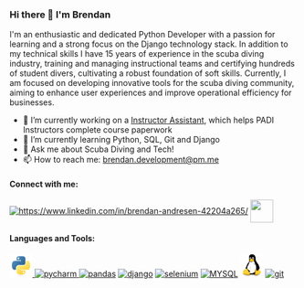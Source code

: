 ### Hi there 👋 I'm Brendan 

I'm an enthusiastic and dedicated Python Developer with a passion for learning and a strong focus on the Django technology stack. In addition to my technical skills I have 15 years of experience in the scuba diving industry, training and managing instructional teams and certifying hundreds of student divers, cultivating a robust foundation of soft skills. Currently, I am focused on developing innovative tools for the scuba diving community, aiming to enhance user experiences and improve operational efficiency for businesses.

- 🔭 I’m currently working on a <a href="https://github.com/BAndresen/instructor_assistant">Instructor Assistant</a>, which helps PADI Instructors complete course paperwork 
- 🌱 I’m currently learning Python, SQL, Git and Django 
- 💬 Ask me about Scuba Diving and Tech!
- 📫 How to reach me: brendan.development@pm.me


#### Connect with me:
<p align="left">
<a href="https://www.linkedin.com/in/brendan-andresen-42204a265/" target="blank"><img align="center" src="https://raw.githubusercontent.com/rahuldkjain/github-profile-readme-generator/master/src/images/icons/Social/linked-in-alt.svg" alt="https://www.linkedin.com/in/brendan-andresen-42204a265/" height="30" width="40" /></a> 
<a href="https://www.hackerrank.com/brendan_develop1?hr_r=1" target="blank"><img align="center" src="https://upload.wikimedia.org/wikipedia/commons/6/65/HackerRank_logo.png" height="40" width="40" /></a>

</p>

#### Languages and Tools:
<p align="left">
<a href="https://www.python.org" target="_blank" rel="noreferrer"> <img src="https://raw.githubusercontent.com/devicons/devicon/master/icons/python/python-original.svg" alt="python" width="40" height="40"/> </a>
<a href="https://www.jetbrains.com/pycharm/" target="_blank" rel="noreferrer"><img src="https://blog.jetbrains.com/wp-content/uploads/2015/12/pycharm-PyCharm_400x400_Twitter_logo_white.png" alt="pycharm" width="40" height="40"/> </a>
<a href="https://pandas.pydata.org/" target="_blank" rel="noreferrer"><img src="https://upload.wikimedia.org/wikipedia/commons/2/22/Pandas_mark.svg" alt="pandas" width="40" height="40"/></a>
<a href= "https://www.djangoproject.com/" target="_blank" rel="noreferrer"><img src="https://youteam.io/blog/wp-content/uploads/2022/06/django-icon-0.png" alt="django" width="40" height="40"/></a>
<a href="https://www.selenium.dev/" target="_blank" rel="noreferrer"><img src="https://camo.githubusercontent.com/115e629f5e7da59e36e66c3cba0c0354bd9fbf6915fa1d97cfefebbac1045ddb/68747470733a2f2f63646e2e7261776769742e636f6d2f636c61726976652f636c612d73656c656e69756d2d706c7567696e2f6d61737465722f7075626c69632f69636f6e2f73656c656e69756d2e7376673f73616e6974697a653d74727565" alt="selenium" width="40" height="40"/></a>
<a href="https://www.mysql.com/" target="_blank" rel="noreferrer"><img src="https://www.freepnglogos.com/uploads/logo-mysql-png/logo-mysql-mysql-logo-png-images-are-download-crazypng-21.png" alt="MYSQL" width="40" height="40"/></a> 
<a href="https://www.linux.org/" target="_blank" rel="noreferrer"> <img src="https://raw.githubusercontent.com/devicons/devicon/master/icons/linux/linux-original.svg" alt="linux" width="40" height="40"/></a> 
<a href="https://git-scm.com/" target="_blank" rel="noreferrer"><img src="https://www.vectorlogo.zone/logos/git-scm/git-scm-icon.svg" alt="git" width="40" height="40"/></a>
  <!--
<a href="https://www.libreoffice.org/discover/calc/" target="_blank" rel="noreferrer"> <img src ="https://lh3.googleusercontent.com/-CVsUqEsTc9U/Yd7fFt7vRdI/AAAAAAAAhqA/4ZufmKhQWlglqkHZWCgjQo__M0C2iIbigCNcBGAsYHQ/libreoffice-calc-logo.png" alt="selenium" width="40" height="40"/></a>
<a href="https://www.gimp.org/" target="_blank" rel="noreferrer"><img src="https://upload.wikimedia.org/wikipedia/commons/4/45/The_GIMP_icon_-_gnome.svg" alt="Gimp" width="40" height="40"/></a>
-->
  
</p>

<!-- <p align="left"> <img src="https://komarev.com/ghpvc/?username=bandresen&label=Profile%20views&color=0e75b6&style=flat" alt="bandresen" /> </p>


<!--
**BAndresen/BAndresen** is a ✨ _special_ ✨ repository because its `README.md` (this file) appears on your GitHub profile.

Here are some ideas to get you started:

- 🔭 I’m currently working on ...
- 🌱 I’m currently learning ...
- 👯 I’m looking to collaborate on ...
- 🤔 I’m looking for help with ...
- 💬 Ask me about ...
- 📫 How to reach me: ...
- 😄 Pronouns: ...
- ⚡ Fun fact: ...
-->
